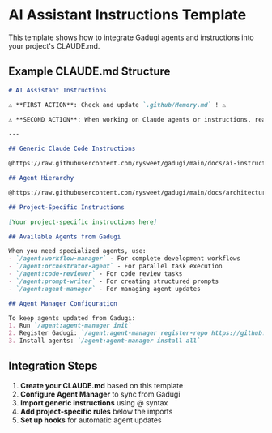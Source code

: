 # AI Assistant Instructions Template

This template shows how to integrate Gadugi agents and instructions into your project's CLAUDE.md.

## Example CLAUDE.md Structure

```markdown
# AI Assistant Instructions

⚠️ **FIRST ACTION**: Check and update `.github/Memory.md` ! ⚠️

⚠️ **SECOND ACTION**: When working on Claude agents or instructions, read https://docs.anthropic.com/en/docs/claude-code/memory ! ⚠️

---

## Generic Claude Code Instructions

@https://raw.githubusercontent.com/rysweet/gadugi/main/docs/ai-instructions/claude-generic-instructions.md

## Agent Hierarchy

@https://raw.githubusercontent.com/rysweet/gadugi/main/docs/architecture/AGENT_HIERARCHY.md

## Project-Specific Instructions

[Your project-specific instructions here]

## Available Agents from Gadugi

When you need specialized agents, use:
- `/agent:workflow-manager` - For complete development workflows
- `/agent:orchestrator-agent` - For parallel task execution
- `/agent:code-reviewer` - For code review tasks
- `/agent:prompt-writer` - For creating structured prompts
- `/agent:agent-manager` - For managing agent updates

## Agent Manager Configuration

To keep agents updated from Gadugi:
1. Run `/agent:agent-manager init`
2. Register Gadugi: `/agent:agent-manager register-repo https://github.com/rysweet/gadugi`
3. Install agents: `/agent:agent-manager install all`
```

## Integration Steps

1. **Create your CLAUDE.md** based on this template
2. **Configure Agent Manager** to sync from Gadugi
3. **Import generic instructions** using @ syntax
4. **Add project-specific rules** below the imports
5. **Set up hooks** for automatic agent updates

